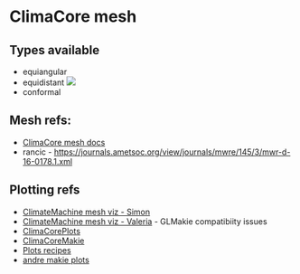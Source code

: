 # ClimaCore mesh

## Types available
- equiangular
- equidistant 
![](https://www.researchgate.net/profile/R-Purser/publication/328748714/figure/fig1/AS:689703552557061@1541449549540/a-The-equidistant-gnomonic-grid-which-is-very-far-from-being-of-uniform-resolution.ppm)
- conformal 


## Mesh refs:
- [ClimaCore mesh docs](https://clima.github.io/ClimaCore.jl/dev/api/#Meshes
)
- rancic - https://journals.ametsoc.org/view/journals/mwre/145/3/mwr-d-16-0178.1.xml

## Plotting refs
- [ClimateMachine mesh viz - Simon](https://gist.github.com/simonbyrne/968fdc39e1e94542bda3b2cf574c6a93)
- [ClimateMachine mesh viz - Valeria](https://gist.github.com/valeriabarra/e92f165008492b3208e2110672a3cef3) - GLMakie compatibiity issues
- [ClimaCorePlots](https://github.com/CliMA/ClimaCore.jl/tree/main/lib/ClimaCorePlots#climacoreplots)
- [ClimaCoreMakie](https://github.com/CliMA/ClimaCore.jl/blob/4b9c60192ea6963e6794dfa42f0f2d1b1bbe6825/lib/ClimaCoreMakie/README.md)
- [Plots recipes](https://docs.juliaplots.org/latest/recipes/)
- [andre makie plots](https://github.com/LenkaNovak/earth_system_modelling_guide/blob/main/numerical_design/mesh/ClimateMachineGridInitStateViz.ipynb)